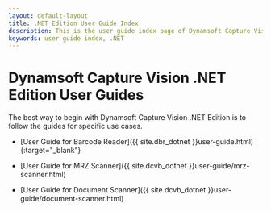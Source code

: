 ```yaml
---
layout: default-layout
title: .NET Edition User Guide Index
description: This is the user guide index page of Dynamsoft Capture Vision .NET Edition.
keywords: user guide index, .NET
---
```


# Dynamsoft Capture Vision .NET Edition User Guides

The best way to begin with Dynamsoft Capture Vision .NET Edition is to follow the guides for specific use cases.

- [User Guide for Barcode Reader]({{ site.dbr_dotnet }}user-guide.html){:target="_blank"}

- [User Guide for MRZ Scanner]({{ site.dcvb_dotnet }}user-guide/mrz-scanner.html)

- [User Guide for Document Scanner]({{ site.dcvb_dotnet }}user-guide/document-scanner.html)
